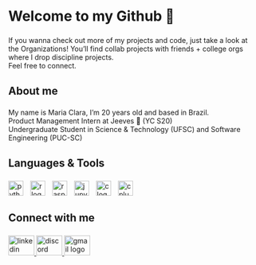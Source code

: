 <h1 align="left">Welcome to my Github 🤠</h1>

###

<p align="left">
  If you wanna check out more of my projects and code, just take a look at the Organizations! You’ll find collab projects with friends + college orgs where I drop discipline projects.<br>
  Feel free to connect.
</p>

###

<h2 align="left">About me</h2>

###

<p align="left">
  My name is Maria Clara, I’m 20 years old and based in Brazil.<br>
  Product Management Intern at Jeeves 🦁 (YC S20)<br>
  Undergraduate Student in Science & Technology (UFSC) and Software Engineering (PUC-SC)
</p>

###

<h2 align="left">Languages & Tools</h2>

###

<p align="left">
  <img src="https://cdn.jsdelivr.net/gh/devicons/devicon/icons/python/python-original.svg" height="30" alt="python logo" style="margin-right: 10px;" />
  <img src="https://cdn.jsdelivr.net/gh/devicons/devicon/icons/r/r-original.svg" height="30" alt="r logo" style="margin-right: 10px;" />
  <img src="https://cdn.jsdelivr.net/gh/devicons/devicon/icons/raspberrypi/raspberrypi-original.svg" height="30" alt="raspberrypi logo" style="margin-right: 10px;" />
  <img src="https://cdn.jsdelivr.net/gh/devicons/devicon/icons/jupyter/jupyter-original.svg" height="30" alt="jupyter logo" style="margin-right: 10px;" />
  <img src="https://cdn.jsdelivr.net/gh/devicons/devicon/icons/c/c-original.svg" height="30" alt="c logo" style="margin-right: 10px;" />
  <img src="https://cdn.jsdelivr.net/gh/devicons/devicon/icons/cplusplus/cplusplus-original.svg" height="30" alt="cplusplus logo" />
</p>

###

<h2 align="left">Connect with me</h2>

###

<div align="left">
  <a href="https://www.linkedin.com/in/mariaclaraschef?utm_source=share&utm_campaign=share_via&utm_content=profile&utm_medium=ios_app" target="_blank">
    <img src="https://raw.githubusercontent.com/maurodesouza/profile-readme-generator/master/src/assets/icons/social/linkedin/default.svg" width="52" height="40" alt="linkedin logo" />
  </a>
  <a href="https://discord.gg/nJqPyz7v" target="_blank">
    <img src="https://raw.githubusercontent.com/maurodesouza/profile-readme-generator/master/src/assets/icons/social/discord/default.svg" width="52" height="40" alt="discord logo" />
  </a>
  <a href="mailto:mariaclaraseixa@gmail.com" target="_blank">
    <img src="https://raw.githubusercontent.com/maurodesouza/profile-readme-generator/master/src/assets/icons/social/gmail/default.svg" width="52" height="40" alt="gmail logo" />
  </a>
</div>

